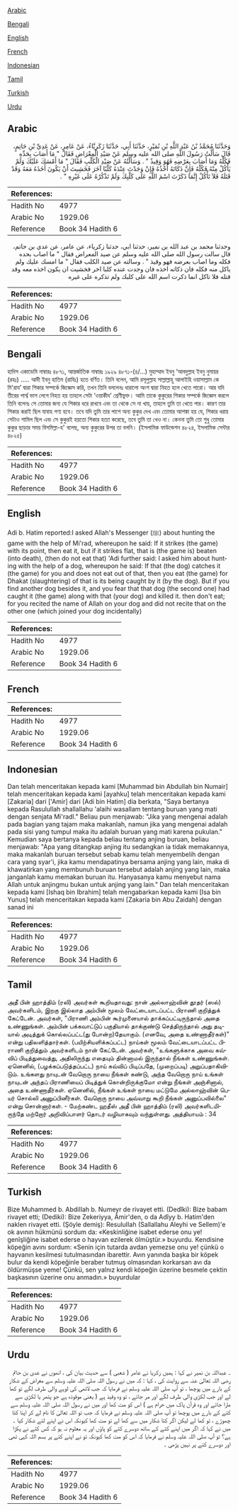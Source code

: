 [Arabic](#arabic)

[Bengali](#bengali)

[English](#english)

[French](#french)

[Indonesian](#indonesian)

[Tamil](#tamil)

[Turkish](#turkish)

[Urdu](#urdu)

## Arabic


<div dir="rtl" lang="ar" style={{fontSize:'larger',backgroundColor:'#f8f9fa',padding:20}}>
وَحَدَّثَنَا مُحَمَّدُ بْنُ عَبْدِ اللَّهِ بْنِ نُمَيْرٍ، حَدَّثَنَا أَبِي، حَدَّثَنَا زَكَرِيَّاءُ، عَنْ عَامِرٍ، عَنْ عَدِيِّ بْنِ حَاتِمٍ، قَالَ سَأَلْتُ رَسُولَ اللَّهِ صلى الله عليه وسلم عَنْ صَيْدِ الْمِعْرَاضِ فَقَالَ ‏"‏ مَا أَصَابَ بِحَدِّهِ فَكُلْهُ وَمَا أَصَابَ بِعَرْضِهِ فَهُوَ وَقِيذٌ ‏"‏ ‏.‏ وَسَأَلْتُهُ عَنْ صَيْدِ الْكَلْبِ فَقَالَ ‏"‏ مَا أَمْسَكَ عَلَيْكَ وَلَمْ يَأْكُلْ مِنْهُ فَكُلْهُ فَإِنَّ ذَكَاتَهُ أَخْذُهُ فَإِنْ وَجَدْتَ عِنْدَهُ كَلْبًا آخَرَ فَخَشِيتَ أَنْ يَكُونَ أَخَذَهُ مَعَهُ وَقَدْ قَتَلَهُ فَلاَ تَأْكُلْ إِنَّمَا ذَكَرْتَ اسْمَ اللَّهِ عَلَى كَلْبِكَ وَلَمْ تَذْكُرْهُ عَلَى غَيْرِهِ ‏"‏ ‏.‏
</div>
<div style={{backgroundColor:'#f8f9fa',padding:20, marginBottom: 10}}><table> <thead> <tr> <th>References:</th> <th></th> </tr> </thead> <tbody><tr><td>Hadith No</td><td>4977</td></tr><tr><td>Arabic No</td><td>1929.06</td></tr><tr><td>Reference</td><td>Book 34 Hadith 6</td></tr></tbody></table></div>


<div dir="rtl" lang="ar" style={{fontSize:'larger',backgroundColor:'#f8f9fa',padding:20}}>
وحدثنا محمد بن عبد الله بن نمير، حدثنا ابي، حدثنا زكرياء، عن عامر، عن عدي بن حاتم، قال سالت رسول الله صلى الله عليه وسلم عن صيد المعراض فقال " ما اصاب بحده فكله وما اصاب بعرضه فهو وقيذ " . وسالته عن صيد الكلب فقال " ما امسك عليك ولم ياكل منه فكله فان ذكاته اخذه فان وجدت عنده كلبا اخر فخشيت ان يكون اخذه معه وقد قتله فلا تاكل انما ذكرت اسم الله على كلبك ولم تذكره على غيره
</div>
<div style={{backgroundColor:'#f8f9fa',padding:20, marginBottom: 10}}><table> <thead> <tr> <th>References:</th> <th></th> </tr> </thead> <tbody><tr><td>Hadith No</td><td>4977</td></tr><tr><td>Arabic No</td><td>1929.06</td></tr><tr><td>Reference</td><td>Book 34 Hadith 6</td></tr></tbody></table></div>

## Bengali


<div dir="ltr" lang="bn" style={{fontSize:'larger',backgroundColor:'#f8f9fa',padding:20}}>
হাদিস একাডেমি নাম্বারঃ ৪৮৭১, আন্তর্জাতিক নাম্বারঃ ১৯২৯ ৪৮৭১-(৪/...) মুহাম্মাদ ইবনু ‘আবদুল্লাহ ইবনু নুমায়র (রহঃ) ..... আদী ইবনু হাতিম (রাযিঃ) হতে বর্ণিত। তিনি বলেন, আমি রসূলুল্লাহ সাল্লাল্লাহু আলাইহি ওয়াসাল্লাম কে মি'রায’ দ্বারা শিকার সম্পর্কে জিজ্ঞেস করি, তখন তিনি বললেনঃ ধারালো অংশ দ্বারা নিহত হলে খেতে পারো। আর যদি তীরের পার্শ্ব ভাগ লেগে নিহত হয় তাহলে সেটা ‘ওয়াকীয’ শ্ৰেণীভুক্ত। আমি তাকে কুকুরের শিকার সম্পর্কে জিজ্ঞেস করলে তিনি বলেনঃ সে তোমার জন্য যে শিকার ধরে রাখবে এবং তা থেকে সে না খায়, তাহলে তুমি তা খেতে পার। কারণ তার শিকার করাই ছিল যাবাহ গণ্য হবে। তবে যদি তুমি তার পাশে অন্য কুকুর দেখ এবং তোমার আশঙ্কা হয় যে, শিকার ধরায় সেটাও শামিল ছিল এবং সে কুকুরই হয়তো শিকার হত্যা করেছে, তবে তুমি তা খেও না। কেননা তুমি তো শুধু তোমার কুকুর ছাড়ার সময় বিসমিল্লা-হ' বলেছ, অন্য কুকুরের উপর তা বলনি। (ইসলামিক ফাউন্ডেশন ৪৮২৪, ইসলামিক সেন্টার ৪৮২৫)
</div>
<div style={{backgroundColor:'#f8f9fa',padding:20, marginBottom: 10}}><table> <thead> <tr> <th>References:</th> <th></th> </tr> </thead> <tbody><tr><td>Hadith No</td><td>4977</td></tr><tr><td>Arabic No</td><td>1929.06</td></tr><tr><td>Reference</td><td>Book 34 Hadith 6</td></tr></tbody></table></div>

## English


<div dir="ltr" lang="en" style={{fontSize:'larger',backgroundColor:'#f8f9fa',padding:20}}>
Adi b. Hatim reported:I asked Allah's Messenger (ﷺ) about hunting the game with the help of Mi'rad, whereupon he said: If it strikes (the game) with its point, then eat it, but if it strikes flat, that is (the game is) beaten (into death), (then do not eat that) 'Adi further said: I asked him about hunting with the help of a dog, whereupon he said: If that (the dog) catches it (the game) for you and does not eat out of that, then you eat (the game) for Dhakat (slaughtering) of that is its being caught by it (by the dog). But if you find another dog besides it, and you fear that that dog (the second one) had caught it (the game) along with that (your dog) and killed it. then don't eat; for you recited the name of Allah on your dog and did not recite that on the other one (which joined your dog incidentally)
</div>
<div style={{backgroundColor:'#f8f9fa',padding:20, marginBottom: 10}}><table> <thead> <tr> <th>References:</th> <th></th> </tr> </thead> <tbody><tr><td>Hadith No</td><td>4977</td></tr><tr><td>Arabic No</td><td>1929.06</td></tr><tr><td>Reference</td><td>Book 34 Hadith 6</td></tr></tbody></table></div>

## French


<div dir="ltr" lang="fr" style={{fontSize:'larger',backgroundColor:'#f8f9fa',padding:20}}>

</div>
<div style={{backgroundColor:'#f8f9fa',padding:20, marginBottom: 10}}><table> <thead> <tr> <th>References:</th> <th></th> </tr> </thead> <tbody><tr><td>Hadith No</td><td>4977</td></tr><tr><td>Arabic No</td><td>1929.06</td></tr><tr><td>Reference</td><td>Book 34 Hadith 6</td></tr></tbody></table></div>

## Indonesian


<div dir="ltr" lang="id" style={{fontSize:'larger',backgroundColor:'#f8f9fa',padding:20}}>
Dan telah menceritakan kepada kami [Muhammad bin Abdullah bin Numair] telah menceritakan kepada kami [ayahku] telah menceritakan kepada kami [Zakaria] dari ['Amir] dari [Adi bin Hatim] dia berkata, "Saya bertanya kepada Rasulullah shallallahu 'alaihi wasallam tentang buruan yang mati dengan senjata Mi'radl." Beliau pun menjawab: "Jika yang mengenai adalah pada bagian yang tajam maka makanlah, namun jika yang mengenai adalah pada sisi yang tumpul maka itu adalah buruan yang mati karena pukulan." Kemudian saya bertanya kepada beliau tentang anjing buruan, beliau menjawab: "Apa yang ditangkap anjing itu sedangkan ia tidak memakannya, maka makanlah buruan tersebut sebab kamu telah menyembelih dengan cara yang syar'i, jika kamu mendapatinya bersama anjing yang lain, maka di khawatirkan yang membunuh buruan tersebut adalah anjing yang lain, maka janganlah kamu memakan buruan itu. Hanyasanya kamu menyebut nama Allah untuk anjingmu bukan untuk anjing yang lain." Dan telah menceritakan kepada kami [Ishaq bin Ibrahim] telah mengabarkan kepada kami [Isa bin Yunus] telah menceritakan kepada kami [Zakaria bin Abu Zaidah] dengan sanad ini
</div>
<div style={{backgroundColor:'#f8f9fa',padding:20, marginBottom: 10}}><table> <thead> <tr> <th>References:</th> <th></th> </tr> </thead> <tbody><tr><td>Hadith No</td><td>4977</td></tr><tr><td>Arabic No</td><td>1929.06</td></tr><tr><td>Reference</td><td>Book 34 Hadith 6</td></tr></tbody></table></div>

## Tamil


<div dir="ltr" lang="ta" style={{fontSize:'larger',backgroundColor:'#f8f9fa',padding:20}}>
அதீ பின் ஹாத்திம் (ரலி) அவர்கள் கூறியதாவது: நான் அல்லாஹ்வின் தூதர் (ஸல்) அவர்களிடம், இறகு இல்லாத அம்பின் மூலம் வேட்டையாடப்பட்ட பிராணி குறித்துக் கேட்டேன். அவர்கள், "பிராணி அம்பின் கூர்முனையால் தாக்கப்பட்டிருந்தால் அதை உண்ணுங்கள். அம்பின் பக்கவாட்டுப் பகுதியால் தாக்குண்டு செத்திருந்தால் அது தடியால் அடித்துக் கொல்லப்பட்ட(து போன்ற)தேயாகும். (எனவே, அதை உண்ணாதீர்கள்)" என்று பதிலளித்தார்கள். (பயிற்சியளிக்கப்பட்ட) நாய்கள் மூலம் வேட்டையாடப்பட்ட பிராணி குறித்தும் அவர்களிடம் நான் கேட்டேன். அவர்கள், "உங்களுக்காக அவை கவ்விப் பிடித்துவைத்து, அதிலிருந்து எதையும் தின்னாமல் இருந்தால் நீங்கள் உண்ணுங்கள். ஏனெனில், (பழக்கப்படுத்தப்பட்ட) நாய் கவ்விப் பிடிப்பதே, (முறைப்படி) அறுப்பதாகிவிடும். உங்களது நாயுடன் வேறொரு நாயை நீங்கள் கண்டு, அந்த வேறொரு நாய் உங்கள் நாயுடன் அந்தப் பிராணியைப் பிடித்துக் கொன்றிருக்குமோ என்று நீங்கள் அஞ்சினால், அதை உண்ணாதீர்கள். ஏனெனில், நீங்கள் உங்கள் நாயை மட்டுமே அல்லாஹ்வின் பெயர் சொல்லி அனுப்பினீர்கள். வேறொரு நாயை அவ்வாறு கூறி நீங்கள் அனுப்பவில்லை" என்று சொன்னார்கள். - மேற்கண்ட ஹதீஸ் அதீ பின் ஹாத்திம் (ரலி) அவர்களிடமிருந்தே மற்றோர் அறிவிப்பாளர் தொடர் வழியாகவும் வந்துள்ளது. அத்தியாயம் : 34
</div>
<div style={{backgroundColor:'#f8f9fa',padding:20, marginBottom: 10}}><table> <thead> <tr> <th>References:</th> <th></th> </tr> </thead> <tbody><tr><td>Hadith No</td><td>4977</td></tr><tr><td>Arabic No</td><td>1929.06</td></tr><tr><td>Reference</td><td>Book 34 Hadith 6</td></tr></tbody></table></div>

## Turkish


<div dir="ltr" lang="tr" style={{fontSize:'larger',backgroundColor:'#f8f9fa',padding:20}}>
Bize Muhammed b. AbdiIIah b. Numeyr de rivayet etti. (Dedîki): Bize babam rivayet etti; (Dediki): Bize Zekeriyya, Âmir'den, o da Adîyy b. Hatim'den naklen rivayet etti. (Şöyle demiş): ResuluIIah (Sallallahu Aleyhi ve Sellem)'e ok avının hükmünü sordum da: «Keskinliğine isabet ederse onu ye! genîşliğine isabet ederse o hayvan ezilerek ölmüştür.» buyurdu. Kendisine köpeğin avını sordum: «Senin için tutarda avdan yemezse onu ye! çünkü o hayvanın kesilmesi tutulmasından ibarettir. Avın yanında başka bir köpek bulur da kendi köpeğinle beraber tutmuş olmasından korkarsan avı da öldürmüşse yeme! Çünkü, sen yalnız kendi köpeğin üzerine besmele çektin başkasının üzerine onu anmadın.» buyurdular
</div>
<div style={{backgroundColor:'#f8f9fa',padding:20, marginBottom: 10}}><table> <thead> <tr> <th>References:</th> <th></th> </tr> </thead> <tbody><tr><td>Hadith No</td><td>4977</td></tr><tr><td>Arabic No</td><td>1929.06</td></tr><tr><td>Reference</td><td>Book 34 Hadith 6</td></tr></tbody></table></div>

## Urdu


<div dir="rtl" lang="ur" style={{fontSize:'larger',backgroundColor:'#f8f9fa',padding:20}}>
۔ عبداللہ بن نمیر نے کہا : ہمیں زکریا نے عامر ( شعبی ) سے حدیث بیان کی ، انھوں نے عدی بن حاتم رضی اللہ تعالیٰ عنہ سے روایت کی ، کہا : کہ میں نے رسول اللہ صلی اللہ علیہ وسلم سے معراض کے شکار کے بارے میں پوچھا ، تو آپ صلی اللہ علیہ وسلم نے فرمایا کہ جب لاٹھی کی لوہے والی طرف لگے تو کھا لے اور جب لکڑی والی طرف لگے اور مر جائے ، تو وہ وقیذ ہے ( یعنی موقوذہ ہے جو پتھر یا لکڑی سے مارا جائے اور وہ قرآن پاک میں حرام ہے ) اس کو مت کھا اور میں نے رسول اللہ صلی اللہ علیہ وسلم سے کتے کے بارے میں پوچھا تو آپ صلی اللہ علیہ وسلم نے فرمایا کہ جب تو اللہ تعالیٰ کا نام لے کر اپنا کتا چھوڑے ، تو کھا لے لیکن اگر کتا شکار میں سے کھا لے تو مت کھا کیونکہ اس نے اپنے لئے شکار کیا ۔ میں نے کہا کہ اگر میں اپنے کتے کے ساتھ دوسرے کتے کو پاؤں اور یہ معلوم نہ ہو کہ کس کتے نے پکڑا ہے؟ تو آپ صلی اللہ علیہ وسلم نے فرمایا کہ اس کو مت کھا کیونکہ تو نے اپنے کتے پر بسم اللہ کہی تھی اور دوسرے کتے پر نہیں پڑھی ۔
</div>
<div style={{backgroundColor:'#f8f9fa',padding:20, marginBottom: 10}}><table> <thead> <tr> <th>References:</th> <th></th> </tr> </thead> <tbody><tr><td>Hadith No</td><td>4977</td></tr><tr><td>Arabic No</td><td>1929.06</td></tr><tr><td>Reference</td><td>Book 34 Hadith 6</td></tr></tbody></table></div>
